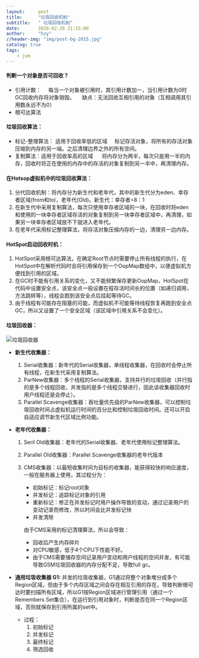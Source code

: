 ```yaml
---
layout:     post
title:      "垃圾回收机制"
subtitle:   " 垃圾回收机制"
date:       2020-02-29 21:15:00
author:     "hzy"
//header-img: "img/post-bg-2015.jpg"
catalog: true
tags:
    - jvm
---
```





#### 判断一个对象是否可回收？
- 引用计数：
    每当一个对象被引用时，其引用计数加一，当引用计数为0时GC回收内存将对象销毁。
    缺点：无法回收互相引用的对象（互相调用其引用数永远不为0）
- 根可达算法

#### 垃圾回收算法：
- 标记-整理算法： 适用于回收率低的区域
    标记存活对象，将所有的存活对象压缩到内存的另一端。之后清理边界之外的所有空间。
- 复制算法：适用于回收率高的区域
     将内存分为两半，每次只是用一半的内存，回收时将正在使用的内存中的存活的对象复制到另一半中，再清理内存。



#### 在Hotsop虚拟机中的垃圾回收算法：
1. 分代回收机制：将内存分为新生代和老年代，其中的新生代分为eden、幸存者区域(from和to)，老年代(Old)。新生代：幸存者=8：1
2. 在新生代中采用复制算法，每次只使用幸存者区域的一块，在回收时将eden和使用的一块幸存者区域存活的对象复制到另一块幸存者区域中，再清理，如果另一块幸存者区域放不下就进入老年代。
3.  在老年代采用标记整理算法，将存活对象压缩内存的一边，清理另一边内存。


#### HotSpot启动回收时机：
1. HotSpot采用根可达算法，在确定Root节点时需要停止所有线程的执行，在HotSpot中在解析代码时会将引用保存到一个OopMap数组中，以便虚拟机方便找到引用的区域。
2. 在GC时不能有引用关系的变化，又不能频繁保存更新OopMap，HotSpot在代码中设置安全点，该安全点一般设置在程存活时间长的位置（如递归调用，方法跳转等），线程会跑到该安全点后挂起等待GC。
3. 由于线程有可能存在阻塞的可能，而虚拟机不可能等待线程恢复再跑到安全点GC，所以又设置了一个安全区域（该区域中引用关系不会变化）。


#### 垃圾回收器：
![垃圾回收器](https://hzy-joel.github.io/img/post_garbage_collection.jpg)

- **新生代收集器：**
    1. Serial收集器：新年代的Serial收集器，单线程收集器，在回收时会停止所有线程，在新生代采用复制算法。
    2. ParNew收集器：多个线程的Serial收集器，支持并行的垃圾回收（并行指的是多个线程回收，并发指的是多个线程交替进行，因此该收集器回收时用户线程还是会停止）。
    3. Parallel Scavenge收集器：吞吐量优先级的ParNew收集器，可以控制垃圾回收时间占虚拟机运行时间的百分比和控制垃圾回收时间。还可以开启自适应调节新生代区域比例功能。
 - **老年代收集器：**
    1. Seril Old收集器：老年代的Serial收集器、老年代使用标记整理算法。
    2. Parallel Old收集器：Parallel Scavenge收集器的老年代版本
    3. CMS收集器：以最短收集时间为目标的收集器，能获得较快的响应速度，一般在服务器上使用，其过程分为：
        - 初始标记：标记root对象
        - 并发标记：追踪标记对象的引用
        - 重新标记：修正在并发标记时用户操作导致的变动，通过记录用户的变动记录而修改，所以时间会比并发标记快
        - 并发清除
        
        由于CMS采用的标记清理算法，所以会导致：
        - 回收后产生内存碎片
        - 对CPU敏感，低于4个CPU下性能不好。
        - 由于CMS需要储存空间记录用户变动和用户线程的空间并发，有可能导致GSM垃圾回收器的内存分配不足，导致full gc。

- **通用垃圾收集器 G1:** 并发的垃圾收集器，G1通过将整个对象堆分成多个Region区域，但由于多个内存区域之间会存在相互引用的存在，导致判断根可达时要扫描所有区域，所以G1按Region区域进行管理引用（通过一个Remembers Set集合），在运行到引用对象时，判断是否在同一个Region区域，否则就保存到引用所属的set中。
    - 过程：
        1. 初始标记
        2. 并发标记
        3. 最终标记
        4. 筛选回收